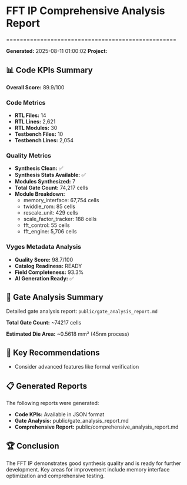 # FFT IP Comprehensive Analysis Report
==================================================

**Generated:** 2025-08-11 01:00:02
**Project:** 

## 📊 Code KPIs Summary

**Overall Score:** 89.9/100

### Code Metrics
- **RTL Files:** 14
- **RTL Lines:** 2,621
- **RTL Modules:** 30
- **Testbench Files:** 10
- **Testbench Lines:** 2,054

### Quality Metrics
- **Synthesis Clean:** ✅
- **Synthesis Stats Available:** ✅
- **Modules Synthesized:** 7
- **Total Gate Count:** 74,217 cells
- **Module Breakdown:**
  - memory_interface: 67,754 cells
  - twiddle_rom: 85 cells
  - rescale_unit: 429 cells
  - scale_factor_tracker: 188 cells
  - fft_control: 55 cells
  - fft_engine: 5,706 cells

### Vyges Metadata Analysis
- **Quality Score:** 98.7/100
- **Catalog Readiness:** READY
- **Field Completeness:** 93.3%
- **AI Generation Ready:** ✅

## 🔧 Gate Analysis Summary

Detailed gate analysis report: `public/gate_analysis_report.md`

**Total Gate Count:** ~74217 cells

**Estimated Die Area:** ~0.5618 mm² (45nm process)

## 🎯 Key Recommendations

- Consider advanced features like formal verification

## 📋 Generated Reports

The following reports were generated:
- **Code KPIs:** Available in JSON format
- **Gate Analysis:** public/gate_analysis_report.md
- **Comprehensive Report:** public/comprehensive_analysis_report.md

## 🏆 Conclusion

The FFT IP demonstrates good synthesis quality and is ready for further development.
Key areas for improvement include memory interface optimization and comprehensive testing.
